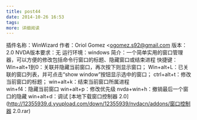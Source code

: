 ```yaml
---
title: post44
date: 2014-10-26 16:53
tags:
more: 详细阅读
---
```

插件名称：WinWizard
作者：Oriol Gomez <ogomez.s92@gmail.com
版本：2.0
NVDA版本要求：无
运行环境：windows
简介：一个简单实用的窗口管理器，可以方便的修改包括命令行窗口的标题、隐藏窗口或结束进程
快捷键：
Win+alt+1到0：关联并隐藏当前窗口，再次按下则显示窗口；
Win+alt+L：已关联的窗口列表，并可点击“show window”按钮显示选中的窗口；
ctrl+alt+t：修改当前窗口的标题；
win+alt+k：结束当前窗口所属进程   
win+f4：隐藏当前窗口
win+alt+p：修改优先级
nvda+win+h：撤销最后一个窗口的隐藏
win+alt+d：调试
[本地下载窗口控制器 2.0](http://12355939.d.yyupload.com/down/12355939/nvdacn/addons/窗口控制器 2.0.rar)